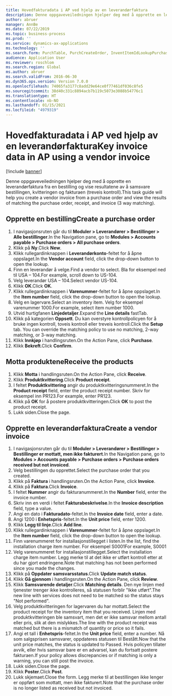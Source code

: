 ```yaml
---
title: Hovedfakturadata i AP ved hjelp av en leverandørfaktura
description: Denne oppgaveveiledningen hjelper deg med å opprette en leverandørfaktura fra en bestilling og vise resultatene av å samsvare bestillingen, kvitteringen og fakturaen (treveis kontroll).
author: abruer
manager: AnnBe
ms.date: 07/22/2019
ms.topic: business-process
ms.prod: ''
ms.service: dynamics-ax-applications
ms.technology: ''
ms.search.form: PurchTable, PurchCreateOrder, InventItemIdLookupPurchase, PurchEditLines, VendEditInvoice, InventItemIdLookupSimple, VendInvoiceMatchingDetails
audience: Application User
ms.reviewer: roschlom
ms.search.region: Global
ms.author: abruer
ms.search.validFrom: 2016-06-30
ms.dyn365.ops.version: Version 7.0.0
ms.openlocfilehash: 74065fa3177c8add29e64ce0f77461df036c8fe5
ms.sourcegitcommit: 38d40c331c8894acb7b119c5073e3088b54776c1
ms.translationtype: HT
ms.contentlocale: nb-NO
ms.lasthandoff: 01/15/2021
ms.locfileid: "4979319"
---
```

# <a name="key-invoice-data-in-ap-using-a-vendor-invoice"></a><span data-ttu-id="8a149-103">Hovedfakturadata i AP ved hjelp av en leverandørfaktura</span><span class="sxs-lookup"><span data-stu-id="8a149-103">Key invoice data in AP using a vendor invoice</span></span>

[!include [banner](../../includes/banner.md)]

<span data-ttu-id="8a149-104">Denne oppgaveveiledningen hjelper deg med å opprette en leverandørfaktura fra en bestilling og vise resultatene av å samsvare bestillingen, kvitteringen og fakturaen (treveis kontroll).</span><span class="sxs-lookup"><span data-stu-id="8a149-104">This task guide will help you create a vendor invoice from a purchase order and view the results of matching the purchase order, receipt, and invoice (3 way matching).</span></span>


## <a name="create-a-purchase-order"></a><span data-ttu-id="8a149-105">Opprette en bestilling</span><span class="sxs-lookup"><span data-stu-id="8a149-105">Create a purchase order</span></span>
1. <span data-ttu-id="8a149-106">I navigasjonsruten går du til **Moduler > Leverandører > Bestillinger > Alle bestillinger**.</span><span class="sxs-lookup"><span data-stu-id="8a149-106">In the Navigation pane, go to **Modules > Accounts payable > Purchase orders > All purchase orders**.</span></span>
2. <span data-ttu-id="8a149-107">Klikk på **Ny**.</span><span class="sxs-lookup"><span data-stu-id="8a149-107">Click **New**.</span></span>
3. <span data-ttu-id="8a149-108">Klikk rullegardinknappen i **Leverandørkonto**-feltet for å åpne oppslaget.</span><span class="sxs-lookup"><span data-stu-id="8a149-108">In the **Vendor account** field, click the drop-down button to open the lookup.</span></span>
4. <span data-ttu-id="8a149-109">Finn en leverandør å velge.</span><span class="sxs-lookup"><span data-stu-id="8a149-109">Find a vendor to select.</span></span> <span data-ttu-id="8a149-110">Bla for eksempel ned til USA – 104.</span><span class="sxs-lookup"><span data-stu-id="8a149-110">For example, scroll down to US-104.</span></span>
5. <span data-ttu-id="8a149-111">Velg leverandør USA – 104.</span><span class="sxs-lookup"><span data-stu-id="8a149-111">Select vendor US-104.</span></span>
6. <span data-ttu-id="8a149-112">Klikk **OK**.</span><span class="sxs-lookup"><span data-stu-id="8a149-112">Click **OK**.</span></span>
7. <span data-ttu-id="8a149-113">Klikk rullegardinknappen i **Varenummer**-feltet for å åpne oppslaget.</span><span class="sxs-lookup"><span data-stu-id="8a149-113">In the **Item number** field, click the drop-down button to open the lookup.</span></span>
8. <span data-ttu-id="8a149-114">Velg en lagervare.</span><span class="sxs-lookup"><span data-stu-id="8a149-114">Select an inventory item.</span></span> <span data-ttu-id="8a149-115">Velg for eksempel varenummer 1000.</span><span class="sxs-lookup"><span data-stu-id="8a149-115">For example, select item number 1000.</span></span>
9. <span data-ttu-id="8a149-116">Utvid hurtigfanen **Linjedetaljer**.</span><span class="sxs-lookup"><span data-stu-id="8a149-116">Expand the **Line details** fastTab.</span></span>
10. <span data-ttu-id="8a149-117">Klikk på kategorien **Oppsett**. Du kan overstyre kontrollpolicyen for å bruke ingen kontroll, toveis kontroll eller treveis kontroll.</span><span class="sxs-lookup"><span data-stu-id="8a149-117">Click the **Setup** tab. You can override the matching policy to use no matching, 2-way matching, or 3-way matching.</span></span>  
11. <span data-ttu-id="8a149-118">Klikk **Innkjøp** i handlingsruten.</span><span class="sxs-lookup"><span data-stu-id="8a149-118">On the Action Pane, click **Purchase**.</span></span>
12. <span data-ttu-id="8a149-119">Klikk **Bekreft**.</span><span class="sxs-lookup"><span data-stu-id="8a149-119">Click **Confirm**.</span></span>

## <a name="receive-the-products"></a><span data-ttu-id="8a149-120">Motta produktene</span><span class="sxs-lookup"><span data-stu-id="8a149-120">Receive the products</span></span>
1. <span data-ttu-id="8a149-121">Klikk **Motta** i handlingsruten.</span><span class="sxs-lookup"><span data-stu-id="8a149-121">On the Action Pane, click **Receive**.</span></span>
2. <span data-ttu-id="8a149-122">Klikk **Produktkvittering**.</span><span class="sxs-lookup"><span data-stu-id="8a149-122">Click **Product receipt**.</span></span>
3. <span data-ttu-id="8a149-123">I feltet **Produktkvittering** angir du produktkvitteringsnummeret.</span><span class="sxs-lookup"><span data-stu-id="8a149-123">In the **Product receipt** field, enter the product receipt number.</span></span> <span data-ttu-id="8a149-124">Skriv for eksempel inn PR123.</span><span class="sxs-lookup"><span data-stu-id="8a149-124">For example, enter PR123.</span></span>
4. <span data-ttu-id="8a149-125">Klikk på **OK** for å postere produktkvitteringen.</span><span class="sxs-lookup"><span data-stu-id="8a149-125">Click **OK** to post the product receipt.</span></span>
5. <span data-ttu-id="8a149-126">Lukk siden.</span><span class="sxs-lookup"><span data-stu-id="8a149-126">Close the page.</span></span>

## <a name="create-a-vendor-invoice"></a><span data-ttu-id="8a149-127">Opprette en leverandørfaktura</span><span class="sxs-lookup"><span data-stu-id="8a149-127">Create a vendor invoice</span></span>
1. <span data-ttu-id="8a149-128">I navigasjonsruten går du til **Moduler > Leverandører > Bestillinger > Bestillinger er mottatt, men ikke fakturert**.</span><span class="sxs-lookup"><span data-stu-id="8a149-128">In the Navigation pane, go to **Modules > Accounts payable > Purchase orders > Purchase orders received but not invoiced**.</span></span>
2. <span data-ttu-id="8a149-129">Velg bestillingen du opprettet.</span><span class="sxs-lookup"><span data-stu-id="8a149-129">Select the purchase order that you created.</span></span>
3. <span data-ttu-id="8a149-130">Klikk på **Faktura** i handlingsruten.</span><span class="sxs-lookup"><span data-stu-id="8a149-130">On the Action Pane, click **Invoice**.</span></span>
4. <span data-ttu-id="8a149-131">Klikk på **Faktura**.</span><span class="sxs-lookup"><span data-stu-id="8a149-131">Click **Invoice**.</span></span>
5. <span data-ttu-id="8a149-132">I feltet **Nummer** angir du fakturanummeret.</span><span class="sxs-lookup"><span data-stu-id="8a149-132">In the **Number** field, enter the invoice number.</span></span>
6. <span data-ttu-id="8a149-133">Skriv inn en verdi i feltet **Fakturabeskrivelse**.</span><span class="sxs-lookup"><span data-stu-id="8a149-133">In the **Invoice description** field, type a value.</span></span>
7. <span data-ttu-id="8a149-134">Angi en dato i **Fakturadato**-feltet.</span><span class="sxs-lookup"><span data-stu-id="8a149-134">In the **Invoice date** field, enter a date.</span></span>
8. <span data-ttu-id="8a149-135">Angi 1200 i **Enhetspris**-feltet.</span><span class="sxs-lookup"><span data-stu-id="8a149-135">In the **Unit price** field, enter 1200.</span></span>
9. <span data-ttu-id="8a149-136">Klikk **Legg til linje**.</span><span class="sxs-lookup"><span data-stu-id="8a149-136">Click **Add line**.</span></span>
10. <span data-ttu-id="8a149-137">Klikk rullegardinknappen i **Varenummer**-feltet for å åpne oppslaget.</span><span class="sxs-lookup"><span data-stu-id="8a149-137">In the **Item number** field, click the drop-down button to open the lookup.</span></span>
11. <span data-ttu-id="8a149-138">Finn varenummeret for installasjonstillegget i listen.</span><span class="sxs-lookup"><span data-stu-id="8a149-138">In the list, find the installation charge item number.</span></span> <span data-ttu-id="8a149-139">For eksempel S0001</span><span class="sxs-lookup"><span data-stu-id="8a149-139">For example, S0001</span></span>
12. <span data-ttu-id="8a149-140">Velg varenummeret for installasjonstillegget.</span><span class="sxs-lookup"><span data-stu-id="8a149-140">Select the installation charge item number.</span></span> <span data-ttu-id="8a149-141">Legg merke til at det ikke er utført kontroll etter at du har gjort endringene.</span><span class="sxs-lookup"><span data-stu-id="8a149-141">Note that matching has not been performed since you made the changes.</span></span>  
13. <span data-ttu-id="8a149-142">Klikk på **Oppdater samsvarsstatus**.</span><span class="sxs-lookup"><span data-stu-id="8a149-142">Click **Update match status**.</span></span>
14. <span data-ttu-id="8a149-143">Klikk **Gå gjennom** i handlingsruten.</span><span class="sxs-lookup"><span data-stu-id="8a149-143">On the Action Pane, click **Review**.</span></span>
15. <span data-ttu-id="8a149-144">Klikk **Samsvarende detaljer**.</span><span class="sxs-lookup"><span data-stu-id="8a149-144">Click **Matching details**.</span></span> <span data-ttu-id="8a149-145">Den nye linjen med tjenester trenger ikke kontrolleres, så statusen forblir "Ikke utført".</span><span class="sxs-lookup"><span data-stu-id="8a149-145">The new line with services does not need to be matched so the status stays "Not performed".</span></span>  
16. <span data-ttu-id="8a149-146">Velg produktkvitteringen for lagervaren du har mottatt.</span><span class="sxs-lookup"><span data-stu-id="8a149-146">Select the product receipt for the inventory item that you received.</span></span> <span data-ttu-id="8a149-147">Linjen med produktkvitteringen ble samsvart, men det er ikke samsvar mellom antall eller pris, slik at den mislykkes.</span><span class="sxs-lookup"><span data-stu-id="8a149-147">The line with the product receipt was matched but there is a mismatch of quantity or price so it fails.</span></span>  
17. <span data-ttu-id="8a149-148">Angi et tall i **Enhetspris**-feltet.</span><span class="sxs-lookup"><span data-stu-id="8a149-148">In the **Unit price** field, enter a number.</span></span> <span data-ttu-id="8a149-149">Nå som salgsprisen samsvarer, oppdateres statusen til Bestått.</span><span class="sxs-lookup"><span data-stu-id="8a149-149">Now that the unit price matches, the status is updated to Passed.</span></span> <span data-ttu-id="8a149-150">Hvis policyen tillater avvik, eller hvis samsvar bare er en advarsel, kan du fortsatt postere fakturaen.</span><span class="sxs-lookup"><span data-stu-id="8a149-150">If your policy allows discrepancies or if matching is only a warning, you can still post the invoice.</span></span>  
18. <span data-ttu-id="8a149-151">Lukk siden.</span><span class="sxs-lookup"><span data-stu-id="8a149-151">Close the page.</span></span>
19. <span data-ttu-id="8a149-152">Klikk **Poster**.</span><span class="sxs-lookup"><span data-stu-id="8a149-152">Click **Post**.</span></span>
20. <span data-ttu-id="8a149-153">Lukk skjemaet.</span><span class="sxs-lookup"><span data-stu-id="8a149-153">Close the form.</span></span> <span data-ttu-id="8a149-154">Legg merke til at bestillingen ikke lenger er oppført som mottatt, men ikke fakturert.</span><span class="sxs-lookup"><span data-stu-id="8a149-154">Note that the purchase order is no longer listed as received but not invoiced.</span></span>  

